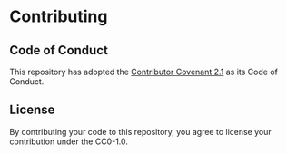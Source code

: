 # Contributing

## Code of Conduct

This repository has adopted the [Contributor Covenant 2.1](https://www.contributor-covenant.org/ja/version/2/1/code_of_conduct/) as its Code of Conduct.

## License

By contributing your code to this repository, you agree to license your contribution under the CC0-1.0.
